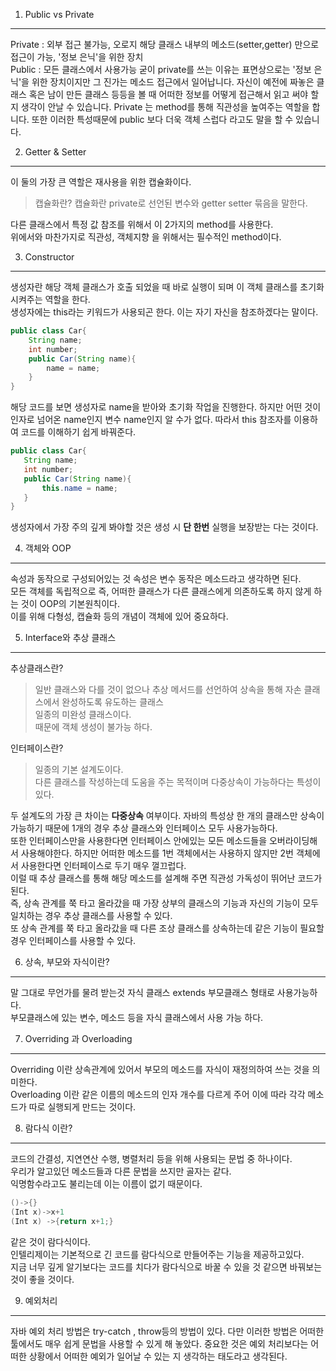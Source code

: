 1. Public vs Private
---------------------
Private : 외부 접근 불가능, 오로지 해당 클래스 내부의 메소드(setter,getter) 만으로 접근이 가능, '정보 은닉'을 위한 장치  
Public : 모든 클래스에서 사용가능
굳이 private를 쓰는 이유는 표면상으로는 '정보 은닉'을 위한 장치이지만 그 진가는 메소드 접근에서 일어납니다. 자신이 예전에 짜놓은 클래스 혹은 남이 만든 클래스 등등을 볼 때 어떠한 정보를 어떻게 접근해서 읽고 써야 할지 생각이 안날 수 있습니다. Private 는 method를 통해 직관성을 높여주는 역할을 합니다. 또한 이러한 특성때문에 public 보다 더욱 객체 스럽다 라고도 말을 할 수 있습니다.  

2. Getter & Setter
-------------------
이 둘의 가장 큰 역할은 재사용을 위한 캡슐화이다.  
>캡슐화란? 캡슐화란 private로 선언된 변수와 getter setter 묶음을 말한다.  

다른 클래스에서 특정 값 참조를 위해서 이 2가지의 method를 사용한다.  
위에서와 마찬가지로 직관성, 객체지향 을 위해서는 필수적인 method이다.  

3. Constructor
---------------
생성자란 해당 객체 클래스가 호출 되었을 때 바로 실행이 되며 이 객체 클래스를 초기화 시켜주는 역할을 한다.  
생성자에는 this라는 키워드가 사용되곤 한다.  이는 자기 자신을 참조하겠다는 말이다.
```java
public class Car{
	String name;
	int number;
	public Car(String name){
		name = name;
	}
}
```   
해당 코드를 보면 생성자로 name을 받아와 초기화 작업을 진행한다. 하지만 어떤 것이 인자로 넘어온 name인지 변수 name인지 알 수가 없다. 따라서 this 참조자를 이용하여 코드를 이해하기 쉽게 바꿔준다.  
 ```java
public class Car{
	String name;
	int number;
	public Car(String name){
		this.name = name;
	}
}
```    
생성자에서 가장 주의 깊게 봐야할 것은 생성 시 **단 한번** 실행을 보장받는 다는 것이다. 


4. 객체와 OOP
-------------
속성과 동작으로 구성되어있는 것
속성은 변수 동작은 메소드라고 생각하면 된다.  
모든 객체를 독립적으로 즉, 어떠한 클래스가 다른 클래스에게 의존하도록 하지 않게 하는 것이 OOP의 기본원칙이다.  
이를 위해 다형성, 캡슐화 등의 개념이 객체에 있어 중요하다.  

5. Interface와 추상 클래스
------------------------
추상클래스란?  
> 일반 클래스와 다를 것이 없으나 추상 메서드를 선언하여 상속을 통해 자손 클래스에서 완성하도록 유도하는 클래스  
>일종의 미완성 클래스이다.   
>때문에 객체 생성이 불가능 하다.  


인터페이스란?
>일종의 기본 설계도이다.  
>다른 클래스를 작성하는데 도움을 주는 목적이며 다중상속이 가능하다는 특성이있다.  

두 설계도의 가장 큰 차이는 **다중상속** 여부이다. 자바의 특성상 한 개의 클래스만 상속이 가능하기 때문에 1개의 경우 추상 클래스와 인터페이스 모두 사용가능하다.  
또한 인터페이스만을 사용한다면 인터페이스 안에있는 모든 메소드들을 오버라이딩해서 사용해야한다. 하지만 어떠한 메소드를 1번 객체에서는 사용하지 않지만 2번 객체에서 사용한다면 인터페이스로 두기 매우 껄끄럽다.  
이럴 때 추상 클래스를 통해 해당 메소드를 설계해 주면 직관성 가독성이 뛰어난 코드가 된다.  
즉, 상속 관계를 쭉 타고 올라갔을 때 가장 상부의 클래스의 기능과 자신의 기능이 모두 일치하는 경우 추상 클래스를 사용할 수 있다.  
또 상속 관계를 쭉 타고 올라갔을 때 다른 조상 클래스를 상속하는데 같은 기능이 필요할 경우 인터페이스를 사용할 수 있다.  


6. 상속, 부모와 자식이란?
---------------------
말 그대로 무언가를 물려 받는것
자식 클래스 extends 부모클래스 형태로 사용가능하다.  
부모클래스에 있는 변수, 메소드 등을 자식 클래스에서 사용 가능 하다.  

7. Overriding 과 Overloading
----------------------------
Overriding 이란 상속관계에 있어서 부모의 메소드를 자식이 재정의하여 쓰는 것을 의미한다.  
Overloading 이란 같은 이름의 메소드의 인자 개수를 다르게 주어 이에 따라 각각 메소드가 따로 실행되게 만드는 것이다.  

8. 람다식 이란?
-------------
코드의 간결성, 지연연산 수행, 병렬처리 등을 위해 사용되는 문법 중 하나이다.  
우리가 알고있던 메소드들과 다른 문법을 쓰지만 골자는 같다.  
익명함수라고도 불리는데 이는 이름이 없기 때문이다. 
```java
()->{}
(Int x)->x+1
(Int x) ->{return x+1;}
```
같은 것이 람다식이다.  
인텔리제이는 기본적으로 긴 코드를 람다식으로 만들어주는 기능을 제공하고있다.  
지금 너무 깊게 알기보다는 코드를 치다가 람다식으로 바꿀 수 있을 것 같으면 바꿔보는 것이 좋을 것이다.  

9. 예외처리
----------
자바 예외 처리 방법은 try-catch , throw등의 방법이 있다. 다만 이러한 방법은 어떠한 툴에서도 매우 쉽게 문법을 사용할 수 있게 해 놓았다.  중요한 것은 예외 처리보다는 어떠한 상황에서 어떠한 예외가 일어날 수 있는 지 생각하는 태도라고 생각된다.  

